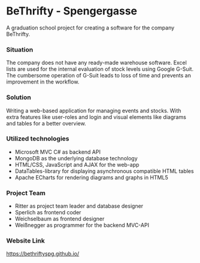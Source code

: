 # BeThrifty - Spengergasse
A graduation school project for creating a software for the company BeThrifty.

### Situation
The company does not have any ready-made warehouse software. Excel lists are used for the internal evaluation of stock levels using Google G-Suit. The cumbersome operation of G-Suit leads to loss of time and prevents an improvement in the workflow.

### Solution
Writing a web-based application for managing events and stocks. With extra features like user-roles and login and visual elements like diagrams and tables for a better overview.

### Utilized technologies
- Microsoft MVC C# as backend API
- MongoDB as the underlying database technology
- HTML/CSS, JavaScript and AJAX for the web-app
- DataTables-library for displaying asynchronous compatible HTML tables
- Apache ECharts for rendering diagrams and graphs in HTML5

### Project Team
- Ritter as project team leader and database designer
- Sperlich as frontend coder
- Weichselbaum as frontend designer
- Weißnegger as programmer for the backend MVC-API

### Website Link
https://bethriftyspg.github.io/
